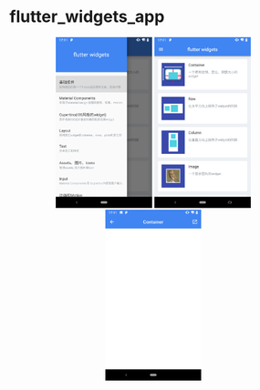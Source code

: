 # flutter_widgets_app


<div align="center">
<img src="https://github.com/jiang111/flutter_widgets_app/raw/master/art/1.png" height="300px" >
<img src="https://github.com/jiang111/flutter_widgets_app/raw/master/art/2.png" height="300px"  >
<img src="https://github.com/jiang111/flutter_widgets_app/raw/master/art/3.png" height="300px"  >
</div>